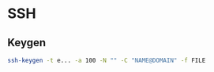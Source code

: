 # SSH
## Keygen
```bash
ssh-keygen -t e... -a 100 -N "" -C "NAME@DOMAIN" -f FILE
```
<!--stackedit_data:
eyJoaXN0b3J5IjpbLTIxMTAwMjYwODgsNzMwOTk4MTE2XX0=
-->